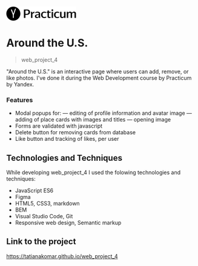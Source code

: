 ![Logo of the project](./src/images/project_logo.png)

# Around the U.S.
> web_project_4

"Around the U.S." is an interactive page where users can add, remove, or like photos. I've done it during the Web Development course by Practicum by Yandex. 

### Features

* Modal popups for:
  — editing of profile information and avatar image
  — adding of place cards with images and titles
  — opening image
* Forms are validated with javascript
* Delete button for removing cards from database
* Like button and tracking of likes, per user

## Technologies and Techniques

While developing web_project_4 I used the folowing technologies and techniques:
* JavaScript ES6
* Figma
* HTML5, CSS3, markdown
* BEM
* Visual Studio Code, Git 
* Responsive web design, Semantic markup

## Link to the project

https://tatianakomar.github.io/web_project_4
